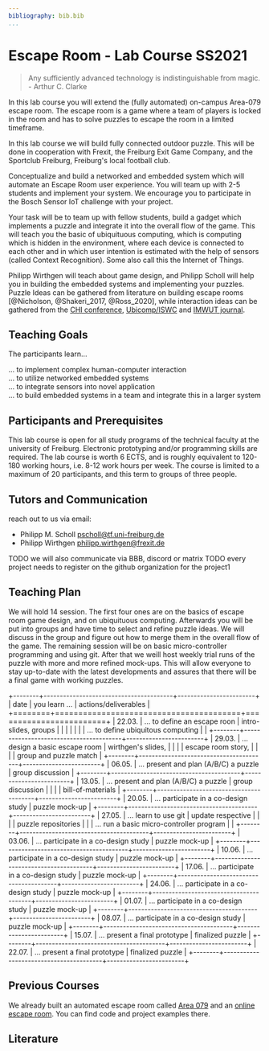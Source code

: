 ```yaml
---
bibliography: bib.bib
...
```


Escape Room - Lab Course SS2021
===============================

 > Any sufficiently advanced technology is indistinguishable from magic. - Arthur C. Clarke

 In this lab course you will extend the (fully automated) on-campus Area-079 escape room. The escape room is a game where a team of players is locked in the room and has to solve puzzles to escape the room in a limited timeframe.

 In this lab course we will build fully connected outdoor puzzle. This will be done in cooperation with Frexit, the Freiburg Exit Game Company, and the Sportclub Freiburg, Freiburg's local football club.

 Conceptualize and build a networked and embedded system which will automate an Escape Room user experience. You will team up with 2-5 students and implement your system. We encourage you to participate in the Bosch Sensor IoT challenge with your project.

 Your task will be to team up with fellow students, build a gadget which implements a puzzle and integrate it into the overall flow of the game. This will teach you the basic of ubiquituous computing, which is computing which is hidden in the environment, where each device is connected to each other and in which user intention is estimated with the help of sensors (called Context Recognition). Some also call this the Internet of Things.

 Philipp Wirthgen will teach about game design, and Philipp Scholl will help you in building the embedded systems and implementing your puzzles. Puzzle Ideas can be gathered from literature on building escape rooms [@Nicholson, @Shakeri_2017, @Ross_2020], while interaction ideas can be gathered from the [CHI conference](https://dblp.uni-trier.de/db/conf/chi/index.html), [Ubicomp/ISWC](https://dblp.uni-trier.de/db/conf/huc/index.html) and [IMWUT journal](https://imwut.acm.org).

Teaching Goals
--------------

 The participants learn…

 … to implement complex human-computer interaction\
 … to utilize networked embedded systems\
 … to integrate sensors into novel application\
 … to build embedded systems in a team and integrate this in a larger system

Participants and Prerequisites
------------------------------

 This lab course is open for all study programs of the technical faculty at the university of Freiburg. Electronic prototyping and/or programming skills are required. The lab course is worth 6 ECTS, and is roughly equivalent to 120-180 working hours, i.e. 8-12 work hours per week. The course is limited to a maximum of 20 participants, and this term to groups of three people.

Tutors and Communication
------------------------

 reach out to us via email:

  - Philipp M. Scholl <pscholl@tf.uni-freiburg.de>
  - Philipp Wirthgen <philipp.wirthgen@frexit.de>

 TODO we will also communicate via BBB, discord or matrix
 TODO every project needs to register on the github organization for the project1

Teaching Plan
-------------

 We will hold 14 session. The first four ones are on the basics of escape room game design, and on ubiquituous computing. Afterwards you will be put into groups and have time to select and refine puzzle ideas. We will discuss in the group and figure out how to merge them in the overall flow of the game. The remaining session will be on basic micro-controller programming and using git. After that we weill host weekly trial runs of the puzzle with more and more refined mock-ups. This will allow everyone to stay up-to-date with the latest developments and assures that there will be a final game with working puzzles.

+--------+----------------------------------------+------------------------+
| date   | you learn …                            | actions/deliverables   |
+========+========================================+========================+
| 22.03. | … to define an escape roon             | intro-slides, groups   |
|        |                                        |                        |
|        | … to define ubiquitous computing       |                        |
+--------+----------------------------------------+------------------------+
| 29.03. | … design a basic escape room           | wirthgen's slides,     |
|        |                                        | escape room story,     |
|        |                                        | group and puzzle match |
+--------+----------------------------------------+------------------------+
| 06.05. | … present and plan (A/B/C) a puzzle    | group discussion       |
+--------+----------------------------------------+------------------------+
| 13.05. | … present and plan (A/B/C) a puzzle    | group discussion       |
|        |                                        | bill-of-materials      |
+--------+----------------------------------------+------------------------+
| 20.05. | … participate in a co-design study     | puzzle mock-up         |
+--------+----------------------------------------+------------------------+
| 27.05. | … learn to use git                     | update respective      |
|        |                                        | puzzle repositories    |
|        | … run a basic micro-controller program |                        |
+--------+----------------------------------------+------------------------+
| 03.06. | … participate in a co-design study     | puzzle mock-up         |
+--------+----------------------------------------+------------------------+
| 10.06. | … participate in a co-design study     | puzzle mock-up         |
+--------+----------------------------------------+------------------------+
| 17.06. | … participate in a co-design study     | puzzle mock-up         |
+--------+----------------------------------------+------------------------+
| 24.06. | … participate in a co-design study     | puzzle mock-up         |
+--------+----------------------------------------+------------------------+
| 01.07. | … participate in a co-design study     | puzzle mock-up         |
+--------+----------------------------------------+------------------------+
| 08.07. | … participate in a co-design study     | puzzle mock-up         |
+--------+----------------------------------------+------------------------+
| 15.07. | … present a final prototype            | finalized puzzle       |
+--------+----------------------------------------+------------------------+
| 22.07. | … present a final prototype            | finalized puzzle       |
+--------+----------------------------------------+------------------------+


Previous Courses
----------------

 We already built an automated escape room called [Area 079](https://github.com/ubilab-escape) and an [online escape room](https://github.com/ubilab-ws20/). You can find code and project examples there.

Literature
----------
